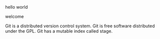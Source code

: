 hello world

welcome

Git is a distributed version control system.
Git is free software distributed under the GPL.
Git has a mutable index called stage.